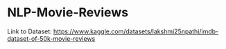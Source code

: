 # NLP-Movie-Reviews
Link to Dataset: https://www.kaggle.com/datasets/lakshmi25npathi/imdb-dataset-of-50k-movie-reviews
